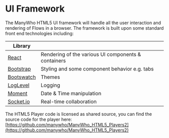 # UI Framework
The ManyWho HTML5 UI framework will handle all the user interaction and rendering of Flows in a browser. The framework
is built upon some standard front end technologies including:

| Library | |
| --- | --- |
| [React](https://facebook.github.io/react/) | Rendering of the various UI components & containers |
| [Bootstrap](https://getbootstrap.com/) | Styling and some component behavior e.g. tabs |
| [Bootswatch](https://bootswatch.com/) | Themes |
| [LogLevel](https://github.com/pimterry/loglevel) | Logging |
| [Moment](https://momentjs.com/) | Date & Time manipulation |
| [Socket.io](http://socket.io/) | Real-time collaboration |

The HTML5 Player code is licensed as shared source, you can find the source code for the player here: [https://github.com/manywho/ManyWho_HTML5_Players2](https://github.com/manywho/ManyWho_HTML5_Players2)
